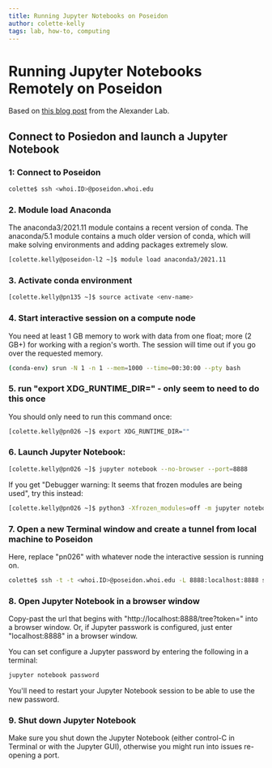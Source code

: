 ```yaml
---
title: Running Jupyter Notebooks on Poseidon
author: colette-kelly
tags: lab, how-to, computing
---
```

# Running Jupyter Notebooks Remotely on Poseidon
Based on [this blog post](https://alexanderlabwhoi.github.io/post/2019-03-08_jpn_slurm/) from the Alexander Lab.

## Connect to Posiedon and launch a Jupyter Notebook
### 1: Connect to Poseidon
```bash
colette$ ssh <whoi.ID>@poseidon.whoi.edu
```

### 2. Module load Anaconda
The anaconda3/2021.11 module contains a recent version of conda. The anaconda/5.1 module contains a much older version of conda, which will make solving environments and adding packages extremely slow.
```bash
[colette.kelly@poseidon-l2 ~]$ module load anaconda3/2021.11
```

### 3. Activate conda environment
```bash
[colette.kelly@pn135 ~]$ source activate <env-name>
```

### 4. Start interactive session on a compute node
You need at least 1 GB memory to work with data from one float; more (2 GB+) for working with a region's worth. The session will time out if you go over the requested memory.
```bash
(conda-env) srun -N 1 -n 1 --mem=1000 --time=00:30:00 --pty bash
```

### 5. run "export XDG_RUNTIME_DIR=" - only seem to need to do this once
You should only need to run this command once:
```bash
[colette.kelly@pn026 ~]$ export XDG_RUNTIME_DIR=""
```

### 6. Launch Jupyter Notebook:
```bash
[colette.kelly@pn026 ~]$ jupyter notebook --no-browser --port=8888
```
If you get "Debugger warning: It seems that frozen modules are being used", try this instead:
```bash
[colette.kelly@pn026 ~]$ python3 -Xfrozen_modules=off -m jupyter notebook --no-browser 
```

### 7. Open a new Terminal window and create a tunnel from local machine to Poseidon
Here, replace "pn026" with whatever node the interactive session is running on.
```bash
colette$ ssh -t -t <whoi.ID>@poseidon.whoi.edu -L 8888:localhost:8888 ssh pn026 -L 8888:localhost:8888
```

### 8. Open Jupyter Notebook in a browser window
Copy-past the url that begins with "http://localhost:8888/tree?token=" into a browser window. Or,
if Jupyter passwork is configured, just enter "localhost:8888" in a browser window.

You can set configure a Jupyter password by entering the following in a terminal:
```bash
jupyter notebook password
```

You'll need to restart your Jupyter Notebook session to be able to use the new password.

### 9. Shut down Jupyter Notebook
Make sure you shut down the Jupyter Notebook (either control-C in Terminal or with the Jupyter GUI), otherwise you might run into issues re-opening a port.
